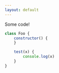 ```yaml
---
layout: default
---
```


Some code!
```javascript
class Foo {
    constructor() {
    }

    test(x) {
        console.log(x)
    }
}
```

